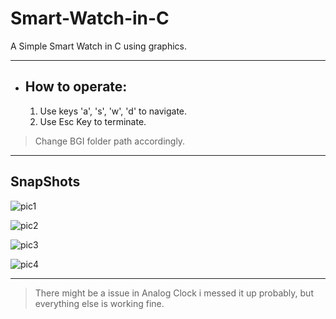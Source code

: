 # Smart-Watch-in-C
A Simple Smart Watch in C using graphics. 

---
- ## How to operate:
    1. Use keys 'a', 's', 'w', 'd' to navigate.
    2. Use Esc Key to terminate.
    
>Change BGI folder path accordingly.

---
## SnapShots

![pic1](https://user-images.githubusercontent.com/37542929/60328290-a2b8fb00-99ab-11e9-8585-e427c6934ef8.png)

![pic2](https://user-images.githubusercontent.com/37542929/60328360-c1b78d00-99ab-11e9-842a-8a5e3b7df790.png)

![pic3](https://user-images.githubusercontent.com/37542929/60328374-cc722200-99ab-11e9-9f55-d7a0bd6b545c.png)

![pic4](https://user-images.githubusercontent.com/37542929/60328391-d562f380-99ab-11e9-953f-4ac11106545b.png)

---

>There might be a issue in Analog Clock i messed it up probably, but everything else is working fine.
